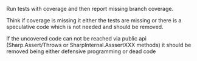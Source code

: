 Run tests with coverage and then report missing branch coverage. 

Think if coverage is missing it either the tests are missing or 
there is a speculative code which is not needed and should be removed. 

If the uncovered code can not be reached via public api (Sharp.Assert/Throws or SharpInternal.AsssertXXX methods) 
it should be removed being either defensive programming or dead code  